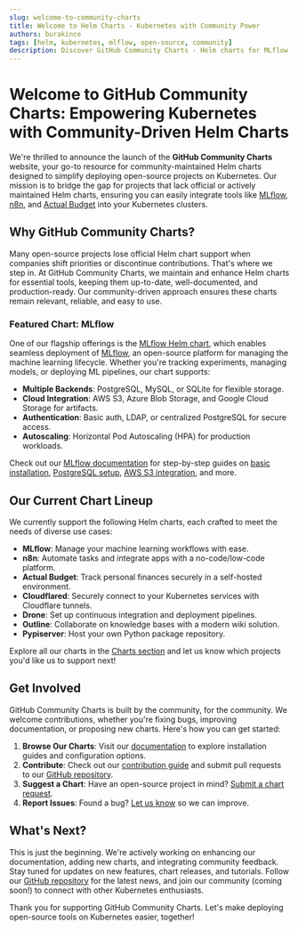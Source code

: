 ```yaml
---
slug: welcome-to-community-charts
title: Welcome to Helm Charts - Kubernetes with Community Power
authors: burakince
tags: [helm, kubernetes, mlflow, open-source, community]
description: Discover GitHub Community Charts - Helm charts for MLflow, n8n, & more. Join our community-driven Kubernetes project!
---
```


# Welcome to GitHub Community Charts: Empowering Kubernetes with Community-Driven Helm Charts

We're thrilled to announce the launch of the **GitHub Community Charts** website, your go-to resource for community-maintained Helm charts designed to simplify deploying open-source projects on Kubernetes. Our mission is to bridge the gap for projects that lack official or actively maintained Helm charts, ensuring you can easily integrate tools like [MLflow](https://mlflow.org), [n8n](https://n8n.io), and [Actual Budget](https://actualbudget.org) into your Kubernetes clusters.

## Why GitHub Community Charts?

Many open-source projects lose official Helm chart support when companies shift priorities or discontinue contributions. That's where we step in. At GitHub Community Charts, we maintain and enhance Helm charts for essential tools, keeping them up-to-date, well-documented, and production-ready. Our community-driven approach ensures these charts remain relevant, reliable, and easy to use.

<!-- truncate -->

### Featured Chart: MLflow

One of our flagship offerings is the [MLflow Helm chart](/docs/category/mlflow), which enables seamless deployment of [MLflow](https://mlflow.org), an open-source platform for managing the machine learning lifecycle. Whether you're tracking experiments, managing models, or deploying ML pipelines, our chart supports:

- **Multiple Backends**: PostgreSQL, MySQL, or SQLite for flexible storage.
- **Cloud Integration**: AWS S3, Azure Blob Storage, and Google Cloud Storage for artifacts.
- **Authentication**: Basic auth, LDAP, or centralized PostgreSQL for secure access.
- **Autoscaling**: Horizontal Pod Autoscaling (HPA) for production workloads.

Check out our [MLflow documentation](/docs/category/mlflow) for step-by-step guides on [basic installation](/docs/charts/mlflow/basic-installation), [PostgreSQL setup](/docs/charts/mlflow/postgresql-backend-installation), [AWS S3 integration](/docs/charts/mlflow/aws-s3-integration), and more.

## Our Current Chart Lineup

We currently support the following Helm charts, each crafted to meet the needs of diverse use cases:

- **MLflow**: Manage your machine learning workflows with ease.
- **n8n**: Automate tasks and integrate apps with a no-code/low-code platform.
- **Actual Budget**: Track personal finances securely in a self-hosted environment.
- **Cloudflared**: Securely connect to your Kubernetes services with Cloudflare tunnels.
- **Drone**: Set up continuous integration and deployment pipelines.
- **Outline**: Collaborate on knowledge bases with a modern wiki solution.
- **Pypiserver**: Host your own Python package repository.

Explore all our charts in the [Charts section](/docs/category/charts) and let us know which projects you'd like us to support next!

## Get Involved

GitHub Community Charts is built by the community, for the community. We welcome contributions, whether you're fixing bugs, improving documentation, or proposing new charts. Here's how you can get started:

1. **Browse Our Charts**: Visit our [documentation](/docs/category/charts) to explore installation guides and configuration options.
2. **Contribute**: Check out our [contribution guide](https://github.com/community-charts/helm-charts/blob/main/CONTRIBUTING.md) and submit pull requests to our [GitHub repository](https://github.com/community-charts/helm-charts).
3. **Suggest a Chart**: Have an open-source project in mind? [Submit a chart request](https://github.com/community-charts/helm-charts/issues/new?template=chart_request.yml).
4. **Report Issues**: Found a bug? [Let us know](https://github.com/community-charts/helm-charts/issues) so we can improve.

## What's Next?

This is just the beginning. We're actively working on enhancing our documentation, adding new charts, and integrating community feedback. Stay tuned for updates on new features, chart releases, and tutorials. Follow our [GitHub repository](https://github.com/community-charts/helm-charts) for the latest news, and join our community (coming soon!) to connect with other Kubernetes enthusiasts.

Thank you for supporting GitHub Community Charts. Let's make deploying open-source tools on Kubernetes easier, together!
